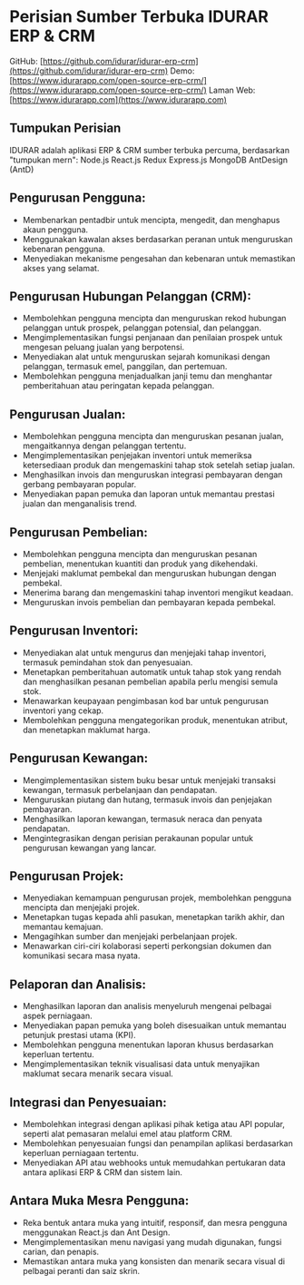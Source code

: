 # Perisian Sumber Terbuka IDURAR ERP & CRM

GitHub: [https://github.com/idurar/idurar-erp-crm](https://github.com/idurar/idurar-erp-crm)
Demo: [https://www.idurarapp.com/open-source-erp-crm/](https://www.idurarapp.com/open-source-erp-crm/)
Laman Web: [https://www.idurarapp.com](https://www.idurarapp.com)

## Tumpukan Perisian

IDURAR adalah aplikasi ERP & CRM sumber terbuka percuma, berdasarkan "tumpukan mern": Node.js React.js Redux Express.js MongoDB AntDesign (AntD)

## Pengurusan Pengguna:

- Membenarkan pentadbir untuk mencipta, mengedit, dan menghapus akaun pengguna.
- Menggunakan kawalan akses berdasarkan peranan untuk menguruskan kebenaran pengguna.
- Menyediakan mekanisme pengesahan dan kebenaran untuk memastikan akses yang selamat.

## Pengurusan Hubungan Pelanggan (CRM):

- Membolehkan pengguna mencipta dan menguruskan rekod hubungan pelanggan untuk prospek, pelanggan potensial, dan pelanggan.
- Mengimplementasikan fungsi penjanaan dan penilaian prospek untuk mengesan peluang jualan yang berpotensi.
- Menyediakan alat untuk menguruskan sejarah komunikasi dengan pelanggan, termasuk emel, panggilan, dan pertemuan.
- Membolehkan pengguna menjadualkan janji temu dan menghantar pemberitahuan atau peringatan kepada pelanggan.

## Pengurusan Jualan:

- Membolehkan pengguna mencipta dan menguruskan pesanan jualan, mengaitkannya dengan pelanggan tertentu.
- Mengimplementasikan penjejakan inventori untuk memeriksa ketersediaan produk dan mengemaskini tahap stok setelah setiap jualan.
- Menghasilkan invois dan menguruskan integrasi pembayaran dengan gerbang pembayaran popular.
- Menyediakan papan pemuka dan laporan untuk memantau prestasi jualan dan menganalisis trend.

## Pengurusan Pembelian:

- Membolehkan pengguna mencipta dan menguruskan pesanan pembelian, menentukan kuantiti dan produk yang dikehendaki.
- Menjejaki maklumat pembekal dan menguruskan hubungan dengan pembekal.
- Menerima barang dan mengemaskini tahap inventori mengikut keadaan.
- Menguruskan invois pembelian dan pembayaran kepada pembekal.

## Pengurusan Inventori:

- Menyediakan alat untuk mengurus dan menjejaki tahap inventori, termasuk pemindahan stok dan penyesuaian.
- Menetapkan pemberitahuan automatik untuk tahap stok yang rendah dan menghasilkan pesanan pembelian apabila perlu mengisi semula stok.
- Menawarkan keupayaan pengimbasan kod bar untuk pengurusan inventori yang cekap.
- Membolehkan pengguna mengategorikan produk, menentukan atribut, dan menetapkan maklumat harga.

## Pengurusan Kewangan:

- Mengimplementasikan sistem buku besar untuk menjejaki transaksi kewangan, termasuk perbelanjaan dan pendapatan.
- Menguruskan piutang dan hutang, termasuk invois dan penjejakan pembayaran.
- Menghasilkan laporan kewangan, termasuk neraca dan penyata pendapatan.
- Mengintegrasikan dengan perisian perakaunan popular untuk pengurusan kewangan yang lancar.

## Pengurusan Projek:

- Menyediakan kemampuan pengurusan projek, membolehkan pengguna mencipta dan menjejaki projek.
- Menetapkan tugas kepada ahli pasukan, menetapkan tarikh akhir, dan memantau kemajuan.
- Mengagihkan sumber dan menjejaki perbelanjaan projek.
- Menawarkan ciri-ciri kolaborasi seperti perkongsian dokumen dan komunikasi secara masa nyata.

## Pelaporan dan Analisis:

- Menghasilkan laporan dan analisis menyeluruh mengenai pelbagai aspek perniagaan.
- Menyediakan papan pemuka yang boleh disesuaikan untuk memantau petunjuk prestasi utama (KPI).
- Membolehkan pengguna menentukan laporan khusus berdasarkan keperluan tertentu.
- Mengimplementasikan teknik visualisasi data untuk menyajikan maklumat secara menarik secara visual.

## Integrasi dan Penyesuaian:

- Membolehkan integrasi dengan aplikasi pihak ketiga atau API popular, seperti alat pemasaran melalui emel atau platform CRM.
- Membolehkan penyesuaian fungsi dan penampilan aplikasi berdasarkan keperluan perniagaan tertentu.
- Menyediakan API atau webhooks untuk memudahkan pertukaran data antara aplikasi ERP & CRM dan sistem lain.

## Antara Muka Mesra Pengguna:

- Reka bentuk antara muka yang intuitif, responsif, dan mesra pengguna menggunakan React.js dan Ant Design.
- Mengimplementasikan menu navigasi yang mudah digunakan, fungsi carian, dan penapis.
- Memastikan antara muka yang konsisten dan menarik secara visual di pelbagai peranti dan saiz skrin.